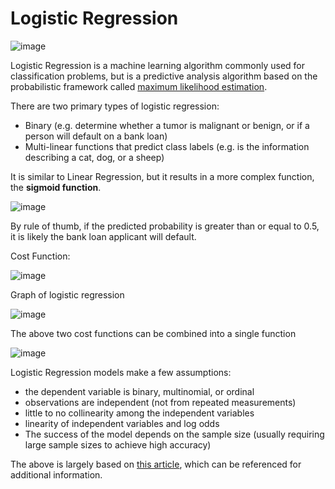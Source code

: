 # Logistic Regression

![image](https://miro.medium.com/max/1050/1*dm6ZaX5fuSmuVvM4Ds-vcg.jpeg)

Logistic Regression is a machine learning algorithm commonly used for classification problems, but is a predictive analysis algorithm based on the probabilistic framework called [maximum likelihood estimation](https://towardsdatascience.com/an-introduction-to-logistic-regression-8136ad65da2e).

There are two primary types of logistic regression:
- Binary (e.g. determine whether a tumor is malignant or benign, or if a person will default on a bank loan)
- Multi-linear functions that predict class labels (e.g. is the information describing a cat, dog, or a sheep)

It is similar to Linear Regression, but it results in a more complex function, the **sigmoid function**.

![image](https://miro.medium.com/max/960/1*OUOB_YF41M-O4GgZH_F2rw.png)

By rule of thumb, if the predicted probability is greater than or equal to 0.5, it is likely the bank loan applicant will default.

Cost Function:

![image](https://miro.medium.com/max/1050/1*2g14OVjyJqio2zXwJxgj2w.png)


Graph of logistic regression

![image](https://user-images.githubusercontent.com/89811204/146216534-9a601761-bf94-489a-a64e-4bd363545ba0.png)

The above two cost functions can be combined into a single function

![image](https://miro.medium.com/max/1400/1*_52kKSp8zWgVTNtnE2eYrg.png)

Logistic Regression models make a few assumptions:
- the dependent variable is binary, multinomial, or ordinal
- observations are independent (not from repeated measurements)
- little to no collinearity among the independent variables
- linearity of independent variables and log odds
- The success of the model depends on the sample size (usually requiring large sample sizes to achieve high accuracy)

The above is largely based on [this article](https://towardsdatascience.com/an-introduction-to-logistic-regression-8136ad65da2e), which can be referenced for additional information.
